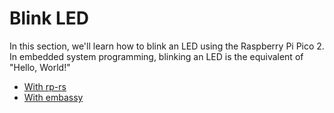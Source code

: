 # Blink LED

In this section, we'll learn how to blink an LED using the Raspberry Pi Pico 2. In embedded system programming, blinking an LED is the equivalent of "Hello, World!"

- [With rp-rs](./rp-rs.md)
- [With embassy](./embassy.md)

